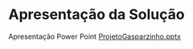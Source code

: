 # Apresentação da Solução
Apresentação Power Point [ProjetoGasparzinho.pptx](https://github.com/ICEI-PUC-Minas-PMV-ADS/pmv-ads-2022-1-e1-proj-web-t7-grupo_4_gasparzinho/files/8987072/Gasparzinho.pptx)

